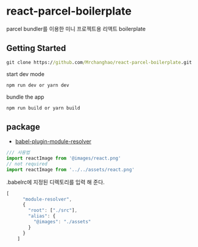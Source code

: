 # react-parcel-boilerplate

parcel bundler를 이용한 미니 프로젝트용 리액트 boilerplate

## Getting Started 

```cmd
git clone https://github.com/Mrchanghao/react-parcel-boilerplate.git
```

start dev mode
```cmd
npm run dev or yarn dev
```

bundle the app
```cmd
npm run build or yarn build
```

## package

- [babel-plugin-module-resolver](https://github.com/tleunen/babel-plugin-module-resolver)

```js
/// 사용법
import reactImage from '@images/react.png'
// not required
import reactImage from '../../assets/react.png'
```

.babelrc에 지정된 디렉토리를 입력 해 준다. 
```js
[
      "module-resolver",
      {
        "root": ["./src"],
        "alias": {
          "@images": "./assets"
        }
      }
    ]
```

